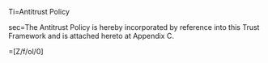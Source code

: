 Ti=Antitrust Policy

sec=The Antitrust Policy is hereby incorporated by reference into this Trust Framework and is attached hereto at Appendix C.

=[Z/f/ol/0]
